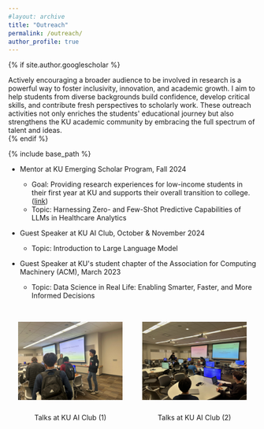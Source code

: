 ```yaml
---
#layout: archive
title: "Outreach"
permalink: /outreach/
author_profile: true
---
```


{% if site.author.googlescholar %}
<div class="wordwrap">Actively encouraging a broader audience to be involved in research is a powerful way to foster inclusivity, innovation, and academic growth. I aim to help students from diverse backgrounds build confidence, develop critical skills, and contribute fresh perspectives to scholarly work. These outreach activities not only enriches the students' educational journey but also strengthens the KU academic community by embracing the full spectrum of talent and ideas.</div>
{% endif %}

{% include base_path %}

<style>
.myDiv {
  font-size:0.9em;
}
</style>
- Mentor at KU Emerging Scholar Program, Fall 2024
  - Goal: Providing research experiences for low-income students in their first year at KU and supports their overall transition to college. ([link](https://curf.ku.edu/emerging-scholars))
  - Topic: Harnessing Zero- and Few-Shot Predictive Capabilities of LLMs in Healthcare Analytics
  
- Guest Speaker at KU AI Club, October & November 2024
  - Topic: Introduction to Large Language Model

- Guest Speaker at KU's student chapter of the Association for Computing Machinery (ACM), March 2023
  - Topic: Data Science in Real Life: Enabling Smarter, Faster, and More Informed Decisions

<div style="margin-top: 45px;">
</div>
<div style="display: flex; justify-content: flex-start;">
    <div style="text-align: center; margin-left: 20px; margin-right: 40px;">
        <img src="../images/AI-club_1.jpg" alt="Image 1" style="margin-bottom: 10px;" width="400">
        <p>
          Talks at KU AI Club (1)
        </p>
    </div>
    <div style="text-align: center; margin-right: 20px;">
        <img src="../images/AI-club_2.jpg" alt="Image 2" style="margin-bottom: 10px;" width="400">
        <p>
          Talks at KU AI Club (2)
        </p>
    </div>
</div>